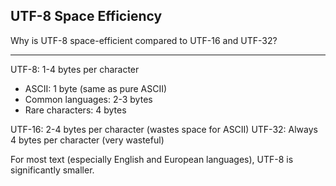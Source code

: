 ## UTF-8 Space Efficiency

Why is UTF-8 space-efficient compared to UTF-16 and UTF-32?

---

UTF-8: 1-4 bytes per character
- ASCII: 1 byte (same as pure ASCII)
- Common languages: 2-3 bytes
- Rare characters: 4 bytes

UTF-16: 2-4 bytes per character (wastes space for ASCII)
UTF-32: Always 4 bytes per character (very wasteful)

For most text (especially English and European languages), UTF-8 is significantly smaller.

